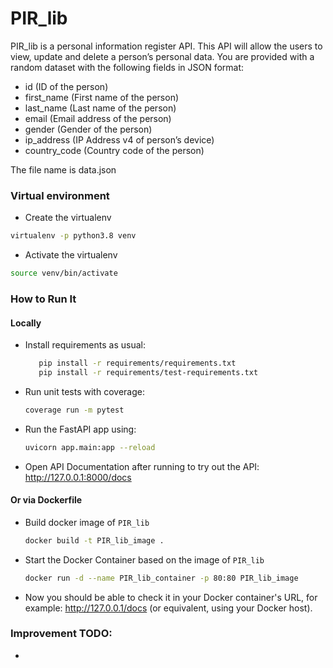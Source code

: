 # PIR_lib

PIR_lib is a personal information register API. This API will allow the
users to view, update and delete a person’s personal data. You are provided with a random
dataset with the following fields in JSON format:
- id (ID of the person)
- first_name (First name of the person)
- last_name (Last name of the person)
- email (Email address of the person)
- gender (Gender of the person)
- ip_address (IP Address v4 of person’s device)
- country_code (Country code of the person)

The file name is data.json

### Virtual environment
- Create the virtualenv
```bash 
virtualenv -p python3.8 venv
```
- Activate the virtualenv
```bash
source venv/bin/activate
```

### How to Run It
#### Locally
- Install requirements as usual:
    ```bash
       pip install -r requirements/requirements.txt
       pip install -r requirements/test-requirements.txt
    ```

- Run unit tests with coverage:
  ```bash
  coverage run -m pytest
  ```
- Run the FastAPI app using:
  ```bash
  uvicorn app.main:app --reload
  ```
- Open API Documentation after running to try out the API: http://127.0.0.1:8000/docs


#### Or via Dockerfile
- Build docker image of `PIR_lib`
  ```bash
  docker build -t PIR_lib_image .
  ```
- Start the Docker Container based on the image of `PIR_lib`
  ```bash
  docker run -d --name PIR_lib_container -p 80:80 PIR_lib_image
  ```
- Now you should be able to check it in your Docker container's URL, for example: http://127.0.0.1/docs (or equivalent, using your Docker host).

### Improvement TODO:

- 
